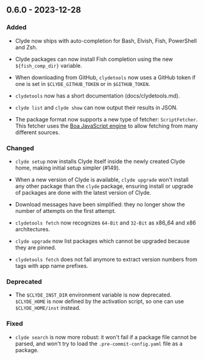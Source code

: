 ## 0.6.0 - 2023-12-28

### Added

- Clyde now ships with auto-completion for Bash, Elvish, Fish, PowerShell and Zsh.

- Clyde packages can now install Fish completion using the new `${fish_comp_dir}` variable.

- When downloading from GitHub, `clydetools` now uses a GitHub token if one is set in `$CLYDE_GITHUB_TOKEN` or in `$GITHUB_TOKEN`.

- `clydetools` now has a short documentation (docs/clydetools.md).

- `clyde list` and `clyde show` can now output their results in JSON.

- The package format now supports a new type of fetcher: `ScriptFetcher`. This fetcher uses the [Boa JavaScript engine](https://boajs.dev/) to allow fetching from many different sources.

### Changed

- `clyde setup` now installs Clyde itself inside the newly created Clyde home, making initial setup simpler (#149).

- When a new version of Clyde is available, `clyde upgrade` won't install any other package than the `clyde` package, ensuring install or upgrade of packages are done with the latest version of Clyde.

- Download messages have been simplified: they no longer show the number of attempts on the first attempt.

- `clydetools fetch` now recognizes `64-Bit` and `32-Bit` as x86_64 and x86 architectures.

- `clyde upgrade` now list packages which cannot be upgraded because they are pinned.

- `clydetools fetch` does not fail anymore to extract version numbers from tags with app name prefixes.

### Deprecated

- The `$CLYDE_INST_DIR` environment variable is now deprecated. `$CLYDE_HOME` is now defined by the activation script, so one can use `$CLYDE_HOME/inst` instead.

### Fixed

- `clyde search` is now more robust: it won't fail if a package file cannot be parsed, and won't try to load the `.pre-commit-config.yaml` file as a package.
